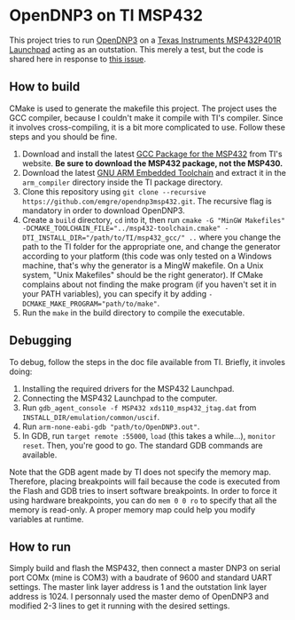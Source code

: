 # OpenDNP3 on TI MSP432

This project tries to run [OpenDNP3](https://github.com/automatak/dnp3) on a [Texas Instruments MSP432P401R Launchpad](http://www.ti.com/tool/MSP-EXP432P401R) acting as an outstation. This merely a test, but the code is shared here in response to [this issue](https://github.com/automatak/dnp3/issues/189).

## How to build
CMake is used to generate the makefile this project. The project uses the GCC compiler, because I couldn't make it compile with TI's compiler. Since it involves cross-compiling, it is a bit more complicated to use. Follow these steps and you should be fine.

1. Download and install the latest [GCC Package for the MSP432](http://www.ti.com/tool/MSP430-GCC-OPENSOURCE) from TI's website. **Be sure to download the MSP432 package, not the MSP430.**
2. Download the latest [GNU ARM Embedded Toolchain](https://launchpad.net/gcc-arm-embedded/+download) and extract it in the `arm_compiler` directory inside the TI package directory.
3. Clone this repository using `git clone --recursive https://github.com/emgre/opendnp3msp432.git`. The recursive flag is mandatory in order to download OpenDNP3.
4. Create a `build` directory, `cd` into it, then run `cmake -G "MinGW Makefiles" -DCMAKE_TOOLCHAIN_FILE="../msp432-toolchain.cmake" -DTI_INSTALL_DIR="/path/to/TI/msp432_gcc/" ..` where you change the path to the TI folder for the appropriate one, and change the generator according to your platform (this code was only tested on a Windows machine, that's why the generator is a MingW makefile. On a Unix system, "Unix Makefiles" should be the right generator). If CMake complains about not finding the make program (if you haven't set it in your PATH variables), you can specify it by adding `-DCMAKE_MAKE_PROGRAM="path/to/make"`.
5. Run the `make` in the build directory to compile the executable.

## Debugging
To debug, follow the steps in the doc file available from TI. Briefly, it involes doing:

1. Installing the required drivers for the MSP432 Launchpad.
2. Connecting the MSP432 Launchpad to the computer.
3. Run `gdb_agent_console -f MSP432 xds110_msp432_jtag.dat` from `INSTALL_DIR/emulation/common/uscif`.
4. Run `arm-none-eabi-gdb "path/to/OpenDNP3.out"`.
5. In GDB, run `target remote :55000`, `load` (this takes a while...), `monitor reset`. Then, you're good to go. The standard GDB commands are available.

Note that the GDB agent made by TI does not specify the memory map. Therefore, placing breakpoints will fail because the code is executed from the Flash and GDB tries to insert software breakpoints. In order to force it using hardware breakpoints, you can do `mem 0 0 ro` to specify that all the memory is read-only. A proper memory map could help you modify variables at runtime.

## How to run
Simply build and flash the MSP432, then connect a master DNP3 on serial port COMx (mine is COM3) with a baudrate of 9600 and standard UART settings. The master link layer address is 1 and the outstation link layer address is 1024. I personnaly used the master demo of OpenDNP3 and modified 2-3 lines to get it running with the desired settings.